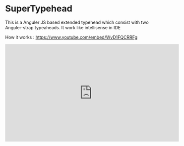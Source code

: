 # SuperTypehead
This is a Anguler JS based extended typehead which consist with two Anguler-strap typeaheads. It work like intellisense in IDE

How it works : https://www.youtube.com/embed/WvD1FQCRRFg

<iframe width="560" height="315" src="https://www.youtube.com/embed/WvD1FQCRRFg" frameborder="0" allowfullscreen></iframe>
